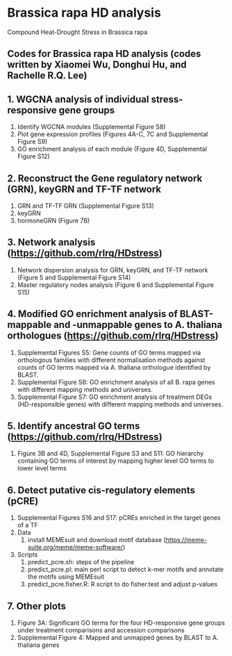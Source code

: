 # Brassica rapa HD analysis
Compound Heat-Drought Stress in Brassica rapa

## Codes for Brassica rapa HD analysis (codes written by Xiaomei Wu, Donghui Hu, and Rachelle R.Q. Lee)

## 1. WGCNA analysis of individual stress-responsive gene groups
1. Identify WGCNA modules (Supplemental Figure S8)
1. Plot gene expression profiles (Figures 4A-C, 7C and Supplemental Figure S9)
1. GO enrichment analysis of each module (Figure 4D, Supplemental Figure S12)

## 2. Reconstruct the Gene regulatory network (GRN), keyGRN and TF-TF network
1. GRN and TF-TF GRN (Supplemental Figure S13)
1. keyGRN
1. hormoneGRN (Figure 7B)

## 3. Network analysis (https://github.com/rlrq/HDstress)
1. Network dispersion analysis for GRN, keyGRN, and TF-TF network (Figure 5 and Supplemental Figure S14)
1. Master regulatory nodes analysis (Figure 6 and Supplemental Figure S15)

## 4. Modified GO enrichment analysis of BLAST-mappable and -unmappable genes to A. thaliana orthologues (https://github.com/rlrq/HDstress)
1. Supplemental Figures S5: Gene counts of GO terms mapped via orthologous families with different normalisation methods against counts of GO terms mapped via A. thaliana orthologue identified by BLAST.
1. Supplemental Figure S6: GO enrichment analysis of all B. rapa genes with different mapping methods and universes.
1. Supplemental Figure S7: GO enrichment analysis of treatment DEGs (HD-responsible genes) with different mapping methods and universes.

## 5. Identify ancestral GO terms (https://github.com/rlrq/HDstress)
1. Figure 3B and 4D, Supplemental Figure S3 and S11: GO hierarchy containing GO terms of interest by mapping higher level GO terms to lower level terms

## 6. Detect putative cis-regulatory elements (pCRE)
1. Supplemental Figures S16 and S17: pCREs enriched in the target genes of a TF
1. Data
    1. install MEMEsuit and download motif database (https://meme-suite.org/meme/meme-software/)
1. Scripts
    1. predict_pcre.sh: steps of the pipeline
    1. predict_pcre.pl: main perl script to detect k-mer motifs and annotate the motifs using MEMEsuit
    1. predict_pcre.fisher.R: R script to do fisher.test and adjust p-values

## 7. Other plots
1. Figure 3A: Significant GO terms for the four HD-responsive gene groups under treatment comparisons and accession comparisons
1. Supplemental Figure 4: Mapped and unmapped genes by BLAST to A. thaliana genes
